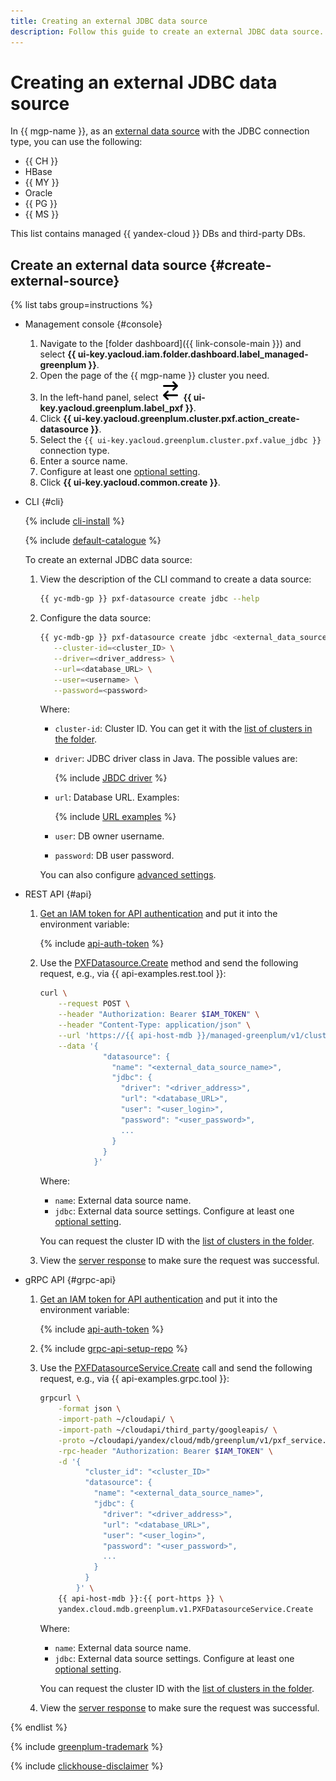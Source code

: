 ```yaml
---
title: Creating an external JDBC data source
description: Follow this guide to create an external JDBC data source.
---
```


# Creating an external JDBC data source

In {{ mgp-name }}, as an [external data source](../../concepts/external-tables.md#pxf-data-sources) with the JDBC connection type, you can use the following:

* {{ CH }}
* HBase
* {{ MY }}
* Oracle
* {{ PG }}
* {{ MS }}

This list contains managed {{ yandex-cloud }} DBs and third-party DBs.

## Create an external data source {#create-external-source}

{% list tabs group=instructions %}

- Management console {#console}

    1. Navigate to the [folder dashboard]({{ link-console-main }}) and select **{{ ui-key.yacloud.iam.folder.dashboard.label_managed-greenplum }}**.
    1. Open the page of the {{ mgp-name }} cluster you need.
    1. In the left-hand panel, select ![image](../../../_assets/console-icons/arrow-right-arrow-left.svg) **{{ ui-key.yacloud.greenplum.label_pxf }}**.
    1. Click **{{ ui-key.yacloud.greenplum.cluster.pxf.action_create-datasource }}**.
    1. Select the `{{ ui-key.yacloud.greenplum.cluster.pxf.value_jdbc }}` connection type.
    1. Enter a source name.
    1. Configure at least one [optional setting](../../concepts/settings-list.md#jdbc-settings).
    1. Click **{{ ui-key.yacloud.common.create }}**.

- CLI {#cli}

    {% include [cli-install](../../../_includes/cli-install.md) %}

    {% include [default-catalogue](../../../_includes/default-catalogue.md) %}

    To create an external JDBC data source:

    1. View the description of the CLI command to create a data source:

        ```bash
        {{ yc-mdb-gp }} pxf-datasource create jdbc --help
        ```

    1. Configure the data source:

        ```bash
        {{ yc-mdb-gp }} pxf-datasource create jdbc <external_data_source_name> \
           --cluster-id=<cluster_ID> \
           --driver=<driver_address> \
           --url=<database_URL> \
           --user=<username> \
           --password=<password>
        ```

        Where:

        * `cluster-id`: Cluster ID. You can get it with the [list of clusters in the folder](../cluster-list.md#list-cluster).
        * `driver`: JDBC driver class in Java. The possible values are:

            {% include [JBDC driver](../../../_includes/mdb/mgp/jdbc-driver.md) %}

        * `url`: Database URL. Examples:

            {% include [URL examples](../../../_includes/mdb/mgp/url-examples.md) %}

        * `user`: DB owner username.
        * `password`: DB user password.

        You can also configure [advanced settings](../../concepts/settings-list.md#jdbc-settings).

- REST API {#api}

    1. [Get an IAM token for API authentication](../../api-ref/authentication.md) and put it into the environment variable:

        {% include [api-auth-token](../../../_includes/mdb/api-auth-token.md) %}

    1. Use the [PXFDatasource.Create](../../api-ref/PXFDatasource/create.md) method and send the following request, e.g., via {{ api-examples.rest.tool }}:

        ```bash
        curl \
            --request POST \
            --header "Authorization: Bearer $IAM_TOKEN" \
            --header "Content-Type: application/json" \
            --url 'https://{{ api-host-mdb }}/managed-greenplum/v1/clusters/<cluster_ID>/pxf_datasources' \
            --data '{
                      "datasource": {
                        "name": "<external_data_source_name>",
                        "jdbc": {
                          "driver": "<driver_address>",
                          "url": "<database_URL>",
                          "user": "<user_login>",
                          "password": "<user_password>",
                          ...
                        }
                      }
                    }'
        ```

        Where:

        * `name`: External data source name.
        * `jdbc`: External data source settings. Configure at least one [optional setting](../../concepts/settings-list.md#jdbc-settings).

        You can request the cluster ID with the [list of clusters in the folder](../cluster-list.md#list-clusters).

    1. View the [server response](../../api-ref/PXFDatasource/create.md#yandex.cloud.operation.Operation) to make sure the request was successful.

- gRPC API {#grpc-api}

    1. [Get an IAM token for API authentication](../../api-ref/authentication.md) and put it into the environment variable:

        {% include [api-auth-token](../../../_includes/mdb/api-auth-token.md) %}

    1. {% include [grpc-api-setup-repo](../../../_includes/mdb/grpc-api-setup-repo.md) %}

    1. Use the [PXFDatasourceService.Create](../../api-ref/grpc/PXFDatasource/create.md) call and send the following request, e.g., via {{ api-examples.grpc.tool }}:

        ```bash
        grpcurl \
            -format json \
            -import-path ~/cloudapi/ \
            -import-path ~/cloudapi/third_party/googleapis/ \
            -proto ~/cloudapi/yandex/cloud/mdb/greenplum/v1/pxf_service.proto \
            -rpc-header "Authorization: Bearer $IAM_TOKEN" \
            -d '{
                  "cluster_id": "<cluster_ID>"
                  "datasource": {
                    "name": "<external_data_source_name>",
                    "jdbc": {
                      "driver": "<driver_address>",
                      "url": "<database_URL>",
                      "user": "<user_login>",
                      "password": "<user_password>",
                      ...
                    }
                  }
                }' \
            {{ api-host-mdb }}:{{ port-https }} \
            yandex.cloud.mdb.greenplum.v1.PXFDatasourceService.Create
        ```

        Where:

        * `name`: External data source name.
        * `jdbc`: External data source settings. Configure at least one [optional setting](../../concepts/settings-list.md#jdbc-settings).

        You can request the cluster ID with the [list of clusters in the folder](../cluster-list.md#list-clusters).

    1. View the [server response](../../api-ref/grpc/PXFDatasource/create.md#yandex.cloud.operation.Operation) to make sure the request was successful.

{% endlist %}

{% include [greenplum-trademark](../../../_includes/mdb/mgp/trademark.md) %}

{% include [clickhouse-disclaimer](../../../_includes/clickhouse-disclaimer.md) %}
